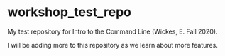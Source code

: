 # workshop_test_repo
My test repository for Intro to the Command Line (Wickes, E. Fall 2020).

I will be adding more to this repository as we learn about more features.
